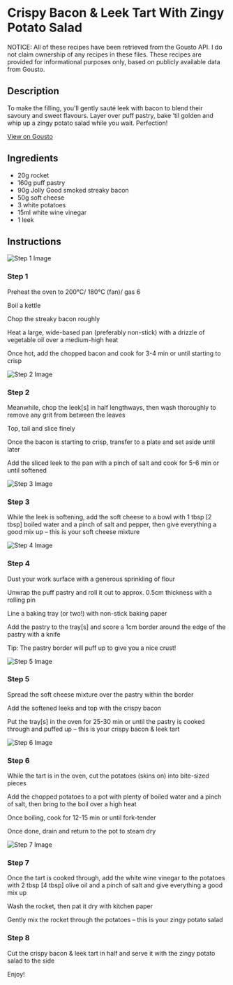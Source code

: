 # Crispy Bacon & Leek Tart With Zingy Potato Salad

NOTICE: All of these recipes have been retrieved from the Gousto API. I do not claim ownership of any recipes in these files. These recipes are provided for informational purposes only, based on publicly available data from Gousto.

## Description

To make the filling, you'll gently sauté leek with bacon to blend their savoury and sweet flavours. Layer over puff pastry, bake ‘til golden and whip up a zingy potato salad while you wait. Perfection!

[View on Gousto](https://www.gousto.co.uk/recipes/cookbook/bacon-leek-tart-with-zingy-potato-salad)

## Ingredients

- 20g rocket
- 160g puff pastry
- 90g Jolly Good smoked streaky bacon
- 50g soft cheese
- 3 white potatoes
- 15ml white wine vinegar
- 1 leek

## Instructions

![Step 1 Image](https://production-media.gousto.co.uk/cms/recipe-step-image/2065.-step-1-x200.jpg)

### Step 1

Preheat the oven to 200°C/ 180°C (fan)/ gas 6

Boil a kettle

Chop the streaky bacon roughly

Heat a large, wide-based pan (preferably non-stick) with a drizzle of vegetable oil over a medium-high heat

Once hot, add the chopped bacon and cook for 3-4 min or until starting to crisp

![Step 2 Image](https://production-media.gousto.co.uk/cms/recipe-step-image/2065.-step-2-x200.jpg)

### Step 2

Meanwhile, chop the leek<span class="text-danger">[s]</span> in half lengthways, then wash thoroughly to remove any grit from between the leaves

Top, tail and slice finely

Once the bacon is starting to crisp, transfer to a plate and set aside until later

Add the sliced leek to the pan with a pinch of salt and cook for 5-6 min or until softened

![Step 3 Image](https://production-media.gousto.co.uk/cms/recipe-step-image/2065.-step-3-x200.jpg)

### Step 3

While the leek is softening, add the soft cheese to a bowl with 1 tbsp <span class="text-danger">[2 tbsp] </span>boiled water and a pinch of salt and pepper, then give everything a good mix up – this is your soft cheese mixture

![Step 4 Image](https://production-media.gousto.co.uk/cms/recipe-step-image/2065.-step-4-x200.jpg)

### Step 4

Dust your work surface with a generous sprinkling of flour

Unwrap the puff pastry and roll it out to approx. 0.5cm thickness with a rolling pin

Line a baking tray (or two!) with non-stick baking paper

Add the pastry to the tray<span class="text-danger">[s]</span> and score a 1cm border around the edge of the pastry with a knife

Tip: The pastry border will puff up to give you a nice crust!

![Step 5 Image](https://production-media.gousto.co.uk/cms/recipe-step-image/2065.-step-5-x200.jpg)

### Step 5

Spread the soft cheese mixture over the pastry within the border

Add the softened leeks and top with the crispy bacon

Put the tray<span class="text-danger">[s]</span> in the oven for 25-30 min or until the pastry is cooked through and puffed up – this is your crispy bacon & leek tart

![Step 6 Image](https://production-media.gousto.co.uk/cms/recipe-step-image/2065.-step-6-x200.jpg)

### Step 6

While the tart is in the oven, cut the potatoes (skins on) into bite-sized pieces

Add the chopped potatoes to a pot with plenty of boiled water and a pinch of salt, then bring to the boil over a high heat

Once boiling, cook for 12-15 min or until fork-tender

Once done, drain and return to the pot to steam dry

![Step 7 Image](https://production-media.gousto.co.uk/cms/recipe-step-image/2065.-step-7-x200.jpg)

### Step 7

Once the tart is cooked through, add the white wine vinegar to the potatoes with 2 tbsp <span class="text-danger">[4 tbsp]</span> olive oil and a pinch of salt and give everything a good mix up

Wash the rocket, then pat it dry with kitchen paper

Gently mix the rocket through the potatoes – this is your zingy potato salad

### Step 8

Cut the crispy bacon & leek tart in half and serve it with the zingy potato salad to the side

Enjoy!


